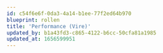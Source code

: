 ```yaml
---
id: c54f6e6f-0da3-4a14-b1ee-77f2ed64b970
blueprint: rollen
title: 'Performance (Vire)'
updated_by: b1a43fd3-c865-4122-b6cc-50cfa81a1985
updated_at: 1656599951
---
```


